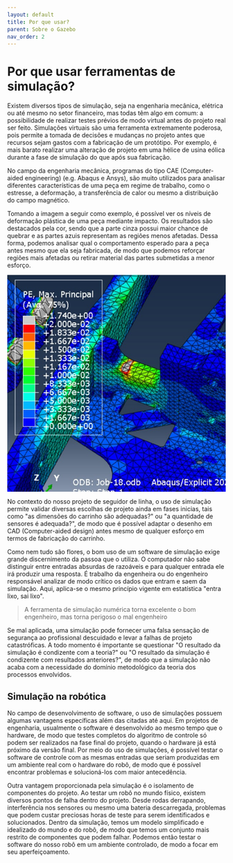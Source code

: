 ```yaml
---
layout: default
title: Por que usar?
parent: Sobre o Gazebo
nav_order: 2
---
```


# Por que usar ferramentas de simulação?

Existem diversos tipos de simulação, seja na engenharia mecânica, elétrica ou até mesmo no setor financeiro, mas todas têm algo em comum: a possibilidade de realizar testes prévios de modo virtual antes do projeto real ser feito. Simulações virtuais são uma ferramenta extremamente poderosa, pois permite a tomada de decisões e mudanças no projeto antes que recursos sejam gastos com a fabricação de um protótipo. Por exemplo, é mais barato realizar uma alteração de projeto em uma hélice de usina eólica durante a fase de simulação do que após sua fabricação.

No campo da engenharia mecânica, programas do tipo CAE (Computer-aided engineering) (e.g. Abaqus e Ansys), são muito utilizados para analisar diferentes características de uma peça em regime de trabalho, como o estresse, a deformação, a transferência de calor ou mesmo a distribuição do campo magnético.

Tomando a imagem a seguir como exemplo, é possível ver os níveis de deformação plástica de uma peça mediante impacto. Os resultados são destacados pela cor, sendo que a parte cinza possui maior chance de quebrar e as partes azuis representam as regiões menos afetadas. Dessa forma, podemos analisar qual o comportamento esperado para a peça antes mesmo que ela seja fabricada, de modo que podemos reforçar regiões mais afetadas ou retirar material das partes submetidas a menor esforço.

<img src="../assets/img/ROSGazebo/simulation_tools_example.jpeg" alt="Simulation_example" height="500" width="auto" style ="margin:auto; display:block">

No contexto do nosso projeto de seguidor de linha, o uso de simulação permite validar diversas escolhas de projeto ainda em fases inicias, tais como "as dimensões do carrinho são adequadas?" ou "a quantidade de sensores é adequada?", de modo que é possível adaptar o desenho em CAD (Computer-aided design) antes mesmo de qualquer esforço em termos de fabricação do carrinho.

Como nem tudo são flores, o bom uso de um software de simulação exige grande discernimento da passoa que o utiliza. O computador não sabe distinguir entre entradas absurdas de razoáveis e para qualquer entrada ele irá produzir uma resposta. É trabalho da engenheira ou do engenheiro responsável analizar de modo crítico os dados que entram e saem da simulação. Aqui, aplica-se o mesmo princípio vigente em estatística "entra lixo, sai lixo".

> A ferramenta de simulação numérica torna excelente o bom engenheiro, mas torna perigoso o mal engenheiro

Se mal aplicada, uma simulação pode fornecer uma falsa sensação de segurança ao profissional descuidado e levar a falhas de projeto catastróficas. A todo momento é importante se questionar "O resultado da simulação é condizente com a teoria?" ou "O resultado da simulação é condizente com resultados anteriores?", de modo que a simulação não acaba com a necessidade do domínio metodológico da teoria dos processos envolvidos.

## Simulação na robótica

No campo de desenvolvimento de software, o uso de simulações possuem algumas vantagens específicas além das citadas até aqui. Em projetos de engenharia, usualmente o software é desenvolvido ao mesmo tempo que o hardware, de modo que testes completos do algoritmo de controle só podem ser realizados na fase final do projeto, quando o hardware já está próximo da versão final. Por meio do uso de simulações, é possível testar o software de controle com as mesmas entradas que seriam produzidas em um ambiente real com o hardware do robô, de modo que é possível encontrar problemas e solucioná-los com maior antecedência.

Outra vantagem proporcionada pela simulação é o isolamento de componentes do projeto. Ao testar um robô no mundo físico, existem diversos pontos de falha dentro do projeto. Desde rodas derrapando, interferência nos sensores ou mesmo uma bateria descarregada, problemas que podem custar preciosas horas de teste para serem identificados e solucionados. Dentro da simulação, temos um modelo simplificado e idealizado do mundo e do robô, de modo que temos um conjunto mais restrito de componentes que podem falhar. Podemos então testar o software do nosso robô em um ambiente controlado, de modo a focar em seu aperfeiçoamento.
